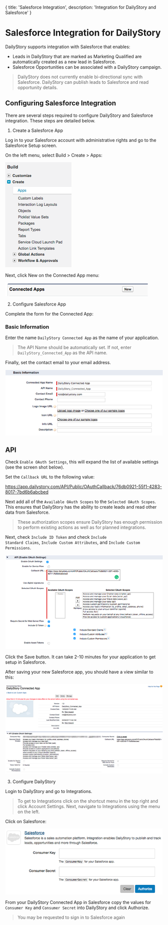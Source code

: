 {
	title: 'Salesforce Integration',
	description: 'Integration for DailyStory and Salesforce'
}
# Salesforce Integration for DailyStory
DailyStory supports integration with Salesforce that enables:
	
* Leads in DailyStory that are marked as Marketing Qualified are automatically created as a new lead in Salesforce.
* Salesforce Opportunities can be associated with a DailyStory campaign.

> DailyStory does not currently enable bi-directional sync with Salesforce. DailyStory can publish leads to Salesforce and read opportunity details.

## Configuring Salesforce Integration
There are several steps required to configure DailyStory and Salesforce integration. These steps are detailed below.

<ol class="step"><li value="1">Create a Salesforce App</li></ol>
Log in to your Salesforce account with administrative rights and go to the Salesforce Setup screen.

On the left menu, select Build > Create > Apps: 
	
![Apps Menu](/articles/integrations/salesforce-01.png "Salesforce Apps")

Next, click New on the Connected App menu:

![New Connected App](/articles/integrations/salesforce-02.png "New Connected App")
	
<ol class="step"><li value="2">Configure Salesforce App</li></ol>	
Complete the form for the Connected App:
	
### Basic Information
Enter the name <code>DailyStory Connected App</code> as the name of your application. 

> The API Name should be automatically set. If not, enter <code>DailyStory_Connected_App</code> as the API name. 

Finally, set the contact email to your email address.

![Basic Information](/articles/integrations/salesforce-03.png "Basic Information")

## API
Check <code>Enable OAuth Settings</code>, this will expand the list of available settings (see the screen shot below).

Set the <code>Callback URL</code> to the following value:

https://app.dailystory.com/API/Public/OAuthCallback/76db0921-55f1-4283-8017-7bd6b6abcbed

Next add all of the <code>Available OAuth Scopes</code> to the <code>Selected OAuth Scopes</code>. This ensures that DailyStory has the ability to create leads and read other data from Salesforce.

> These authorization scopes ensure DailyStory has enough permission to perform existing actions as well as for planned integrations.

Next, check <code>Include ID Token</code> and check <code>Include Standard Claims</code>, <code>Include Custom Attributes</code>, and <code>Include Custom Permissions</code>.

![API Information](/articles/integrations/salesforce-04.png "API Information")

Click the Save button. It can take 2-10 minutes for your application to get setup in Salesforce.

After saving your new Salesforce app, you should have a view similar to this:

![Salesforce App](/articles/integrations/salesforce-05.png "Salesforce App")

<ol class="step"><li value="3">Configure DailyStory</li></ol>	

Login to DailyStory and go to Integrations.

> To get to Integrations click on the shortcut menu in the top right and click Account Settings. Next, navigate to Integrations using the menu on the left.

Click on Salesforce:
	
![Salesforce Integration](/articles/integrations/salesforce-06.png "Salesforce Integration")

From your DailyStory Connected App in Salesforce copy the values for <code>Consumer Key</code> and <code>Consumer Secret</code> into DailyStory and click Authorize.

> You may be requested to sign in to Salesforce again